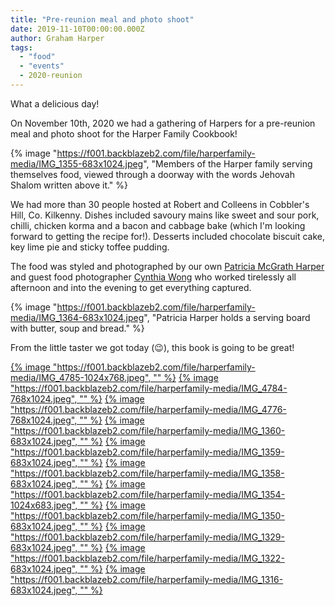 ```yaml
---
title: "Pre-reunion meal and photo shoot"
date: 2019-11-10T00:00:00.000Z
author: Graham Harper
tags:
  - "food"
  - "events"
  - 2020-reunion
---
```


What a delicious day!

On November 10th, 2020 we had a gathering of Harpers for a pre-reunion meal and photo shoot for the Harper Family Cookbook!

{% image "https://f001.backblazeb2.com/file/harperfamily-media/IMG_1355-683x1024.jpeg", "Members of the Harper family serving themselves food, viewed through a doorway with the words Jehovah Shalom written above it." %}

We had more than 30 people hosted at Robert and Colleens in Cobbler's Hill, Co. Kilkenny. Dishes included savoury mains like sweet and sour pork, chilli, chicken korma and a bacon and cabbage bake (which I'm looking forward to getting the recipe for!). Desserts included chocolate biscuit cake, key lime pie and sticky toffee pudding.

The food was styled and photographed by our own [Patricia McGrath Harper](https://www.facebook.com/patricia.harper.98?fref=gs&__tn__=%2CdK-R-R&eid=ARAKIYKOgWXOwioHkIXawFqipfwfKbhZYyzZ0Lr4l1WRapYAQ5EENuSgmYY2gotltJwYlDYWohtO6jWe&dti=121341441277128&hc_location=group) and guest food photographer [Cynthia Wong](https://www.instagram.com/thetravellingfoodpoet/) who worked tirelessly all afternoon and into the evening to get everything captured.

{% image "https://f001.backblazeb2.com/file/harperfamily-media/IMG_1364-683x1024.jpeg", "Patricia Harper holds a serving board with butter, soup and bread." %}

From the little taster we got today (😉), this book is going to be great!

[{% image "https://f001.backblazeb2.com/file/harperfamily-media/IMG_4785-1024x768.jpeg", "" %}](https://f001.backblazeb2.com/file/harperfamily-media/IMG_4785-1024x768.jpeg)
[{% image "https://f001.backblazeb2.com/file/harperfamily-media/IMG_4784-768x1024.jpeg", "" %}](https://f001.backblazeb2.com/file/harperfamily-media/IMG_4784-768x1024.jpeg)
[{% image "https://f001.backblazeb2.com/file/harperfamily-media/IMG_4776-768x1024.jpeg", "" %}](https://f001.backblazeb2.com/file/harperfamily-media/IMG_4776-768x1024.jpeg)
[{% image "https://f001.backblazeb2.com/file/harperfamily-media/IMG_1360-683x1024.jpeg", "" %}](https://f001.backblazeb2.com/file/harperfamily-media/IMG_1360-683x1024.jpeg)
[{% image "https://f001.backblazeb2.com/file/harperfamily-media/IMG_1359-683x1024.jpeg", "" %}](https://f001.backblazeb2.com/file/harperfamily-media/IMG_1359-683x1024.jpeg)
[{% image "https://f001.backblazeb2.com/file/harperfamily-media/IMG_1358-683x1024.jpeg", "" %}](https://f001.backblazeb2.com/file/harperfamily-media/IMG_1358-683x1024.jpeg)
[{% image "https://f001.backblazeb2.com/file/harperfamily-media/IMG_1354-1024x683.jpeg", "" %}](https://f001.backblazeb2.com/file/harperfamily-media/IMG_1354-1024x683.jpeg)
[{% image "https://f001.backblazeb2.com/file/harperfamily-media/IMG_1350-683x1024.jpeg", "" %}](https://f001.backblazeb2.com/file/harperfamily-media/IMG_1350-683x1024.jpeg)
[{% image "https://f001.backblazeb2.com/file/harperfamily-media/IMG_1329-683x1024.jpeg", "" %}](https://f001.backblazeb2.com/file/harperfamily-media/IMG_1329-683x1024.jpeg)
[{% image "https://f001.backblazeb2.com/file/harperfamily-media/IMG_1322-683x1024.jpeg", "" %}](https://f001.backblazeb2.com/file/harperfamily-media/IMG_1322-683x1024.jpeg)
[{% image "https://f001.backblazeb2.com/file/harperfamily-media/IMG_1316-683x1024.jpeg", "" %}](https://f001.backblazeb2.com/file/harperfamily-media/IMG_1316-683x1024.jpeg)
